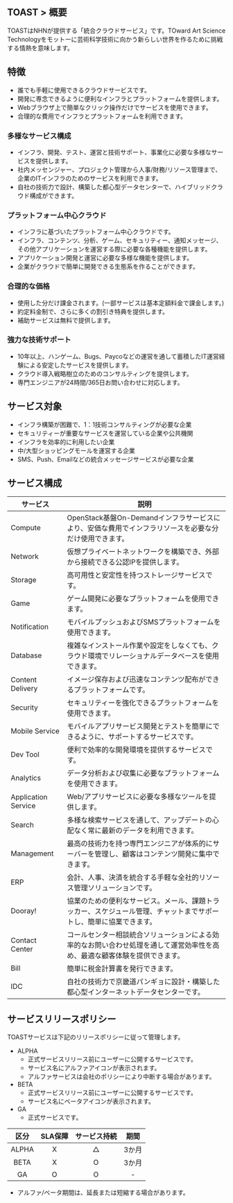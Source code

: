 ﻿## TOAST > 概要

TOASTはNHNが提供する「統合クラウドサービス」です。TOward Art Science Technologyをモットーに芸術科学技術に向かう新らしい世界を作るために挑戦する情熱を意味します。

## 特徴

- 誰でも手軽に使用できるクラウドサービスです。
- 開発に専念できるように便利なインフラとプラットフォームを提供します。
- Webブラウザ上で簡単なクリック操作だけでサービスを使用できます。
- 合理的な費用でインフラとプラットフォームを利用できます。

### 多様なサービス構成

- インフラ、開発、テスト、運営と技術サポート、事業化に必要な多様なサービスを提供します。
- 社内メッセンジャー、プロジェクト管理から人事/財務/リソース管理まで、企業のITインフラのためのサービスを利用できます。
- 自社の技術力で設計、構築した都心型データセンターで、ハイブリッドクラウド構成ができます。

### プラットフォーム中心クラウド

- インフラに基づいたプラットフォーム中心クラウドです。
- インフラ、コンテンツ、分析、ゲーム、セキュリティー、通知メッセージ、その他アプリケーションを運営する際に必要な各種機能を提供します。
- アプリケーション開発と運営に必要な多様な機能を提供します。
- 企業がクラウドで簡単に開発できる生態系を作ることができます。

### 合理的な価格

- 使用した分だけ課金されます。(一部サービスは基本定額料金で課金します。)
- 約定料金制で、さらに多くの割引き特典を提供します。
- 補助サービスは無料で提供します。

### 強力な技術サポート

- 10年以上、ハンゲーム、Bugs、Paycoなどの運営を通して蓄積したIT運営経験による安定したサービスを提供します。
- クラウド導入戦略樹立のためのコンサルティングを提供します。
- 専門エンジニアが24時間/365日お問い合わせに対応します。

## サービス対象

- インフラ構築が困難で、1：1技術コンサルティングが必要な企業
- セキュリティーが重要なサービスを運営している企業や公共機関
- インフラを効率的に利用したい企業
- 中/大型ショッピングモールを運営する企業
- SMS、Push、Emailなどの統合メッセージサービスが必要な企業

## サービス構成

| サービス | 説明 |
| --- | --- |
| Compute | OpenStack基盤On-Demandインフラサービスにより、安価な費用でインフラリソースを必要な分だけ使用できます。 |
| Network | 仮想プライベートネットワークを構築でき、外部から接続できる公認IPを提供します。 |
| Storage | 高可用性と安定性を持つストレージサービスです。 |
| Game | ゲーム開発に必要なプラットフォームを使用できます。 |
| Notification | モバイルプッシュおよびSMSプラットフォームを使用できます。 |
| Database | 複雑なインストール作業や設定をしなくても、クラウド環境でリレーショナルデータベースを使用できます。 |
| Content Delivery | イメージ保存および迅速なコンテンツ配布ができるプラットフォームです。 |
| Security | セキュリティーを強化できるプラットフォームを使用できます。 |
| Mobile Service | モバイルアプリサービス開発とテストを簡単にできるように、サポートするサービスです。 |
| Dev Tool | 便利で効率的な開発環境を提供するサービスです。 |
| Analytics | データ分析および収集に必要なプラットフォームを使用できます。 |
| Application Service | Web/アプリサービスに必要な多様なツールを提供します。 |
| Search  | 多様な検索サービスを通して、アップデートの心配なく常に最新のデータを利用できます。 |
| Management | 最高の技術力を持つ専門エンジニアが体系的にサーバーを管理し、顧客はコンテンツ開発に集中できます。 |
| ERP  | 会計、人事、決済を統合する手軽な全社的リソース管理ソリューションです。 |
| Dooray!  | 協業のための便利なサービス。メール、課題トラッカー、スケジュール管理、チャットまでサポートし、簡単に協業できます。 |
| Contact Center | コールセンター相談統合ソリューションによる効率的なお問い合わせ処理を通して運営効率性を高め、最適な顧客体験を提供できます。 |
| Bill | 簡単に税金計算書を発行できます。 |
| IDC  | 自社の技術力で京畿道パンギョに設計・構築した都心型インターネットデータセンターです。 |

## サービスリリースポリシー

TOASTサービスは下記のリリースポリシーに従って管理します。

- ALPHA
    - 正式サービスリリース前にユーザーに公開するサービスです。
    - サービス名にアルファアイコンが表示されます。
    - アルファサービスは会社のポリシーにより中断する場合があります。
- BETA
    - 正式サービスリリース前にユーザーに公開するサービスです。
    - サービス名にベータアイコンが表示されます。
- GA
    - 正式サービスです。


| 区分 | SLA保障 | サービス持続 | 期間 |
| :---: | :---: | :---: | :---: |
| ALPHA | X | △ | 3か月 |
| BETA | X | O | 3か月 |
| GA | O | O | - |

- アルファ/ベータ期間は、延長または短縮する場合があります。
